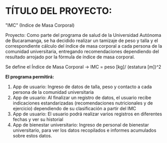 <h1>TÍTULO DEL PROYECTO:</h1>
"IMC" (Indice de Masa Corporal)

Proyecto: 
Como parte del programa de salud de la Universidad Autónoma de Bucaramanga, se ha decidido realizar un tamizaje de peso y talla y el correspondiente cálculo del índice de masa corporal a cada persona de la comunidad universitaria, entregando recomendaciones dependiendo del resultado arrojado por la fórmula de índice de masa corporal.

Se define el Índice de Masa Corporal -> IMC = peso [kg]/ (estatura [m])^2

<b>El programa permitirá:</b>
<ol>
  <div style="justify-content">
  <li>App de usuario: Ingreso de datos de talla, peso y contacto a cada persona de la comunidad universitaria</li>
  <li>App de usuario: Al finalizar un registro de datos, el usuario recibe indicaciones estandarizadas (recomendaciones nutricionales y de ejercicio) dependiendo de su     clasificación a partir del IMC</li>
  <li>App de usuario: El usuario podrá realizar varios registros en diferentes fechas y ver su historial</li>
  <li>App de bienestar universitario: Ingreso de personal de bienestar universitario, para ver los datos recopilados e informes acumulados sobre estos datos.</li>
  </div>
</ol>
